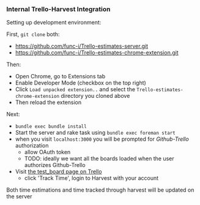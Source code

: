 ### Internal Trello-Harvest Integration


Setting up development environment:

First, `git clone` both:

- https://github.com/func-i/Trello-estimates-server.git
- https://github.com/func-i/Trello-estimates-chrome-extension.git

Then:

- Open Chrome, go to Extensions tab
- Enable Developer Mode (checkbox on the top right)
- Click `Load unpacked extension..` and select the `Trello-estimates-chrome-extension` directory you cloned above
- Then reload the extension

Next:

- `bundle exec bundle install`
- Start the server and rake task using `bundle exec foreman start`
- when you visit `localhost:3000` you will be prompted for _Github-Trello_ authorization
    - allow OAuth token
    - TODO: ideally we want all the boards loaded when the user authorizes Github-Trello
- Visit [the test_board page on Trello](https://trello.com/b/s1Zd0RPy/test-board)
    - click 'Track Time', login to Harvest with your account

Both time estimations and time tracked through harvest will be updated on the server
